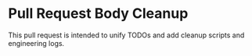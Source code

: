 # Pull Request Body Cleanup

This pull request is intended to unify TODOs and add cleanup scripts and engineering logs.
